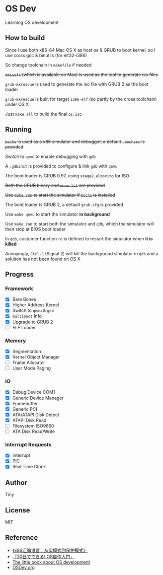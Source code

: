 # OS Dev #

Learning OS development

## How to build ##

Since I use both x86-64 Mac OS X as host os & GRUB to boot kernel, so I use cross gcc & binutils (for elf32-i386)

So change toolchain in `makefile` if needed

~~`mkisofs` (which is available on Mac) is used as the tool to generate iso files~~

`grub-mkrescue` is used to generate the iso file with GRUB 2 as the boot loader

`grub-mkrescue` is built for target `i386-elf` (so partly by the cross toolchain) under OS X

Just `make all` to build the final `os.iso`

## Running ##

~~`bochs` is used as a x86 simulator and debugger, a default `.bochsrc` is provided~~

Switch to `qemu` to enable debugging with `gdb`

A `.gdbinit` is provided to configure & link `gdb` with `qemu`

~~The boot loader is GRUB 0.97, using `stage2_eltorito` for ISO~~

~~Both the GRUB binary and `menu.lst` are provided~~

~~Use `make run` to start the simulator if `bochs` is installed~~

The boot loader is GRUB 2, a default `grub.cfg` is provided

Use `make qemu` to start the simulator __in background__

Use `make run` to start both the simulator and `gdb`, which the simulator will then stop at BIOS boot loader

In `gdb`, customer function `re` is defined to restart the simulator when __it is killed__

Annoyingly, `Ctrl-C` (Signal 2) will kill the background simulator in `gdb` and a solution has not been found on OS X

## Progress ##

### Framework ###

- [x] Bare Bones
- [x] Higher Address Kernel
- [x] Switch to `qemu` & `gdb`
- [x] `multiboot` Info
- [x] Upgrade to GRUB 2
- [ ] ELF Loader

### Memory ###

- [x] Segmentation
- [x] Kernel Object Manager
- [ ] Frame Allocator
- [ ] User Mode Paging

### IO ###

- [x] Debug Device COM1
- [x] Generic Device Manager
- [x] Framebuffer
- [x] Generic PCI
- [x] ATA/ATAPI Disk Detect
- [x] ATAPI Disk Read
- [ ] Filesystem ISO9660
- [ ] ATA Disk Read/Write

### Interrupt Requests ###

- [x] Interrupt
- [x] PIC
- [x] Real Time Clock

## Author ##

Tiny

## License ##

MIT

## Reference ##

- [《x86汇编语言：从实模式到保护模式》](https://www.amazon.cn/dp/B00AR0ZSVO/)
- [『30日でできる! OS自作入門』](https://www.amazon.co.jp/dp/4839919844)
- [The little book about OS development](https://littleosbook.github.io/)
- [OSDev.org](http://www.osdev.org/)

